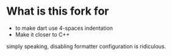# What is this fork for
- to make dart use 4-spaces indentation
- Make it closer to C++

simply speaking, disabling formatter configuration is ridiculous.
